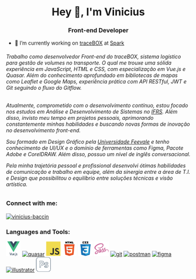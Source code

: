 <h1 align="center">Hey 👋, I'm Vinicius</h1>
<h3 align="center">Front-end Developer</h3>

- 🔭 I’m currently working on [traceBOX](https://sparkag.com.br/tracebox/) at [Spark](https://www.sparkag.com.br)

<h6>
Trabalho como desenvolvedor Front-end do traceBOX, sistema logístico para gestão de volumes no transporte. O qual me trouxe uma sólida experiência em JavaScript, HTML e CSS, com especialização em Vue.js e Quasar. Além do conhecimento aprofundado em bibliotecas de mapas como Leaflet e Google Maps, experiência prática com API RESTful, JWT e Git seguindo o fluxo do Gitflow.
  
<br>Atualmente, comprometido com o desenvolvimento contínuo, estou focado nos estudos em Análise e Desenvolvimento de Sistemas no [IFRS](ifrs.edu.br). Além disso, invisto meu tempo em projetos pessoais, aprimorando constantemente minhas habilidades e buscando novas formas de inovação no desenvolvimento front-end.

Sou formado em Design Gráfico pela [Universidade Feevale](feevale.br) e tenho conhecimento de UI/UX e o domínio de ferramentas como Figma, Pacote Adobe e CorelDRAW. Além disso, possuo um nível de inglês conversacional.

Pela minha trajetória pessoal e profissional desenvolvi ótimas habilidades de comunicação e trabalho em equipe, além da sinergia entre a área de T.I. e Design que possibilitou o equilíbrio entre soluções técnicas e visão artística.
</h6>

<h3 align="left">Connect with me:</h3>
<p align="left">
<a href="https://linkedin.com/in/vinicius-baccin" target="blank"><img align="center" src="https://raw.githubusercontent.com/rahuldkjain/github-profile-readme-generator/master/src/images/icons/Social/linked-in-alt.svg" alt="vinicius-baccin" height="30" width="40" /></a>
<!-- <a href="https://instagram.com/vini_baccin" target="blank"><img align="center" src="https://raw.githubusercontent.com/rahuldkjain/github-profile-readme-generator/master/src/images/icons/Social/instagram.svg" alt="vini_baccin" height="30" width="40" /></a>
<a href="https://www.behance.net/nebaccin1156" target="blank"><img align="center" src="https://raw.githubusercontent.com/rahuldkjain/github-profile-readme-generator/master/src/images/icons/Social/behance.svg" alt="nebaccin1156" height="30" width="40" /></a>
<a href="https://www.hackerrank.com/viniciusbaccin" target="blank"><img align="center" src="https://raw.githubusercontent.com/rahuldkjain/github-profile-readme-generator/master/src/images/icons/Social/hackerrank.svg" alt="viniciusbaccin" height="30" width="40" /></a> -->
</p>

<h3 align="left">Languages and Tools:</h3>
<p align="left"> 
  <a href="https://vuejs.org/" target="_blank" rel="noreferrer"><img src="https://raw.githubusercontent.com/devicons/devicon/master/icons/vuejs/vuejs-original-wordmark.svg" alt="vuejs" width="40" height="40"/></a>
  <a href="https://quasar.dev/" target="_blank" rel="noreferrer"><img src="https://cdn.quasar.dev/logo/svg/quasar-logo.svg" alt="quasar" width="40" height="40"/></a>
  <a href="https://developer.mozilla.org/en-US/docs/Web/JavaScript" target="_blank" rel="noreferrer"><img src="https://raw.githubusercontent.com/devicons/devicon/master/icons/javascript/javascript-original.svg" alt="javascript" width="40" height="40"/></a> 
  <a href="https://www.w3.org/html/" target="_blank" rel="noreferrer"><img src="https://raw.githubusercontent.com/devicons/devicon/master/icons/html5/html5-original-wordmark.svg" alt="html5" width="40" height="40"/></a>
  <a href="https://www.w3schools.com/css/" target="_blank" rel="noreferrer"><img src="https://raw.githubusercontent.com/devicons/devicon/master/icons/css3/css3-original-wordmark.svg" alt="css3" width="40" height="40"/></a> 
  <a href="https://sass-lang.com" target="_blank" rel="noreferrer"><img src="https://raw.githubusercontent.com/devicons/devicon/master/icons/sass/sass-original.svg" alt="sass" width="40" height="40"/></a>
  <a href="https://git-scm.com/" target="_blank" rel="noreferrer"><img src="https://www.vectorlogo.zone/logos/git-scm/git-scm-icon.svg" alt="git" width="40" height="40"/></a> 
  <a href="https://postman.com" target="_blank" rel="noreferrer"><img src="https://www.vectorlogo.zone/logos/getpostman/getpostman-icon.svg" alt="postman" width="40" height="40"/></a>
  <a href="https://www.figma.com/" target="_blank" rel="noreferrer"><img src="https://www.vectorlogo.zone/logos/figma/figma-icon.svg" alt="figma" width="40" height="40"/></a> 
  <a href="https://www.adobe.com/in/products/illustrator.html" target="_blank" rel="noreferrer"><img src="https://www.vectorlogo.zone/logos/adobe_illustrator/adobe_illustrator-icon.svg" alt="illustrator" width="40" height="40"/></a> 
  <a href="https://www.photoshop.com/en" target="_blank" rel="noreferrer">
    <img src="https://raw.githubusercontent.com/devicons/devicon/master/icons/photoshop/photoshop-line.svg" alt="photoshop" width="40" height="40"/>
  </a> 
  <!-- <a href="https://reactjs.org/" target="_blank" rel="noreferrer"> <img src="https://raw.githubusercontent.com/devicons/devicon/master/icons/react/react-original-wordmark.svg" alt="react" width="40" height="40"/> </a> 
  <a href="https://www.typescriptlang.org/" target="_blank" rel="noreferrer"> <img src="https://raw.githubusercontent.com/devicons/devicon/master/icons/typescript/typescript-original.svg" alt="typescript" width="40" height="40"/> </a> -->
</p>
